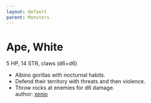 ```yaml
---
layout: default
parent: Monsters
---
```

# Ape, White
5 HP, 14 STR, claws (d6+d6)  
- Albino gorillas with nocturnal habits.  
- Defend their territory with threats and then violence.  
- Throw rocks at enemies for d6 damage.  
author: [xenio](https://xenioinabottle.blogspot.com)

